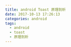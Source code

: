 ```yaml
---
title: android Toast 原理剖析
date: 2017-10-13 17:26:13
categories: android
tags:
  - android
  - toast
  - 原理剖析
---
```

